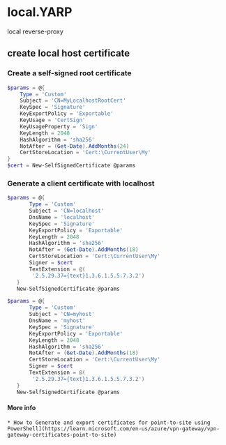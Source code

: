 # local.YARP
local reverse-proxy
## create local host certificate 

### Create a self-signed root certificate

```powershell
$params = @{
    Type = 'Custom'
    Subject = 'CN=MyLocalhostRootCert'
    KeySpec = 'Signature'
    KeyExportPolicy = 'Exportable'
    KeyUsage = 'CertSign'
    KeyUsageProperty = 'Sign'
    KeyLength = 2048
    HashAlgorithm = 'sha256'
    NotAfter = (Get-Date).AddMonths(24)
    CertStoreLocation = 'Cert:\CurrentUser\My'
}
$cert = New-SelfSignedCertificate @params
```

### Generate a client certificate with localhost

```powershell
$params = @{
       Type = 'Custom'
       Subject = 'CN=localhost'
       DnsName = 'localhost'
       KeySpec = 'Signature'
       KeyExportPolicy = 'Exportable'
       KeyLength = 2048
       HashAlgorithm = 'sha256'
       NotAfter = (Get-Date).AddMonths(18)
       CertStoreLocation = 'Cert:\CurrentUser\My'
       Signer = $cert
       TextExtension = @(
        '2.5.29.37={text}1.3.6.1.5.5.7.3.2')
   }
   New-SelfSignedCertificate @params
```


```powershell
$params = @{
       Type = 'Custom'
       Subject = 'CN=myhost'
       DnsName = 'myhost'
       KeySpec = 'Signature'
       KeyExportPolicy = 'Exportable'
       KeyLength = 2048
       HashAlgorithm = 'sha256'
       NotAfter = (Get-Date).AddMonths(18)
       CertStoreLocation = 'Cert:\CurrentUser\My'
       Signer = $cert
       TextExtension = @(
        '2.5.29.37={text}1.3.6.1.5.5.7.3.2')
   }
   New-SelfSignedCertificate @params
```

#### More info
    * How to Generate and export certificates for point-to-site using PowerShell](https://learn.microsoft.com/en-us/azure/vpn-gateway/vpn-gateway-certificates-point-to-site)
